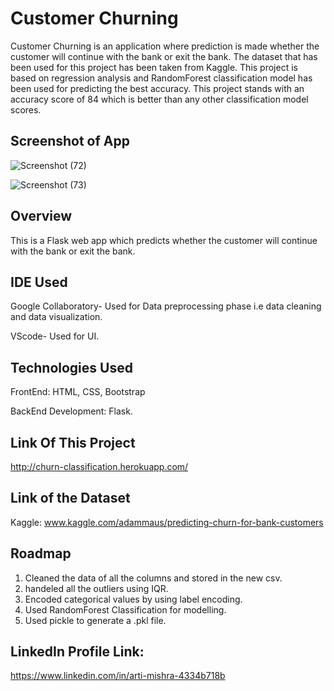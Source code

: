 # Customer Churning 


Customer Churning is an application where prediction is made whether the customer will continue with the bank or exit the bank. The dataset that has been used for this project has been taken from Kaggle. This project is based on regression analysis and RandomForest classification model has been used for predicting the best accuracy. This project stands with an accuracy score of 84 which is better than any other classification model scores.


## Screenshot of App

![Screenshot (72)](https://user-images.githubusercontent.com/75839560/131254776-2484033e-5a0e-487a-971e-0d4c5396a9bb.png)

![Screenshot (73)](https://user-images.githubusercontent.com/75839560/131254780-b3a7805f-1a0d-4405-aed0-5f4841bb58c9.png)




## Overview
This is a Flask web app which predicts whether the customer will continue with the bank or exit the bank.

## IDE Used

Google Collaboratory- Used for Data preprocessing phase i.e data cleaning and data visualization.

VScode- Used for UI.

## Technologies Used

FrontEnd: HTML, CSS, Bootstrap

BackEnd Development: Flask.

## Link Of This Project

http://churn-classification.herokuapp.com/

## Link of the Dataset

Kaggle: www.kaggle.com/adammaus/predicting-churn-for-bank-customers


## Roadmap

1. Cleaned the data of all the columns and stored in the new csv.
2. handeled all the outliers using IQR.
3. Encoded categorical values by using label encoding.
4. Used RandomForest Classification for modelling.
5. Used pickle to generate a .pkl file.


## LinkedIn Profile Link:

https://www.linkedin.com/in/arti-mishra-4334b718b
